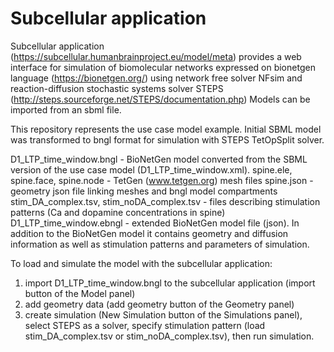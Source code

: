 Subcellular application
=======================


Subcellular application (<https://subcellular.humanbrainproject.eu/model/meta>) provides a web interface for simulation of biomolecular networks expressed on bionetgen language (<https://bionetgen.org/>) using network free solver NFsim and reaction-diffusion stochastic systems solver STEPS (<http://steps.sourceforge.net/STEPS/documentation.php>) Models can be imported from an sbml file. 

This repository represents the use case model example.
Initial SBML model was transformed to bngl format for simulation with STEPS TetOpSplit solver.

D1_LTP_time_window.bngl - BioNetGen model converted from the SBML version of the use case model (D1_LTP_time_window.xml). 
spine.ele, spine.face, spine.node - TetGen (www.tetgen.org) mesh files
spine.json - geometry json file linking meshes and bngl model compartments
stim_DA_complex.tsv, stim_noDA_complex.tsv - files describing stimulation patterns (Ca and dopamine concentrations in spine)
D1_LTP_time_window.ebngl - extended BioNetGen model file (json). In addition to the BioNetGen model it contains geometry and diffusion information as well as
stimulation patterns and parameters of simulation.

To load and simulate the model with the subcellular application:
1) import D1_LTP_time_window.bngl to the subcellular application (import button of the Model panel)
2) add geometry data (add geometry button of the Geometry panel)
3) create simulation (New Simulation button of the Simulations panel), select STEPS as a solver,
specify stimulation pattern (load stim_DA_complex.tsv or stim_noDA_complex.tsv), then run simulation.

